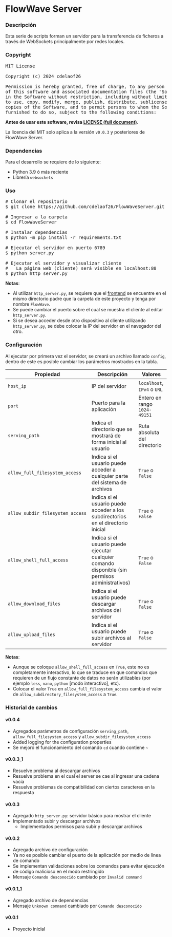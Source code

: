 # FlowWave Server

### Descripción
Esta serie de scripts forman un servidor para la transferencia de 
ficheros a través de WebSockets principalmente por redes locales.


### Copyright
<pre>
MIT License

Copyright (c) 2024 cdelaof26

Permission is hereby granted, free of charge, to any person obtaining a copy
of this software and associated documentation files (the "Software"), to deal
in the Software without restriction, including without limitation the rights
to use, copy, modify, merge, publish, distribute, sublicense, and/or sell
copies of the Software, and to permit persons to whom the Software is
furnished to do so, subject to the following conditions:
</pre>

**Antes de usar este software, revisa [LICENSE (full document)](LICENSE).**

La licencia del MIT solo aplica a la versión `v0.0.3` y posteriores de 
FlowWave Server.


### Dependencias
Para el desarrollo se requiere de lo siguiente:
- Python 3.9 ó más reciente
- Librería `websockets`


### Uso
<pre>
# Clonar el repositorio
$ git clone https://github.com/cdelaof26/FlowWaveServer.git

# Ingresar a la carpeta
$ cd FlowWaveServer

# Instalar dependencias
$ python -m pip install -r requirements.txt 

# Ejecutar el servidor en puerto 6789
$ python server.py

# Ejecutar el servidor y visualizar cliente
#   La página web (cliente) será visible en localhost:80
$ python http_server.py
</pre>

**Notas**: 
- Al utilizar `http_server.py`, se requiere que el [frontend](https://github.com/cdelaof26/FlowWave)
  se encuentre en el mismo directorio padre que la carpeta de este proyecto y 
  tenga por nombre `FlowWave`.
- Se puede cambiar el puerto sobre el cual se muestra el cliente al editar 
  `http_server.py`.
- Si se desea acceder desde otro dispositivo al cliente utilizando `http_server.py`,
  se debe colocar la IP del servidor en el navegador del otro.


### Configuración
Al ejecutar por primera vez el servidor, se creará un archivo llamado `config`,
dentro de este es posible cambiar los parámetros mostrados en la tabla.

| Propiedad                        | Descripción                                                                                     | Valores                      |
|----------------------------------|-------------------------------------------------------------------------------------------------|------------------------------|
| `host_ip`                        | IP del servidor                                                                                 | `localhost`, `IPv4` o `URL`  |
| `port`                           | Puerto para la aplicación                                                                       | Entero en rango `1024-49151` |
| `serving_path`                   | Indica el directorio que se mostrará de forma inicial al usuario                                | Ruta absoluta del directorio |
| `allow_full_filesystem_access`   | Indica si el usuario puede acceder a cualquier parte del sistema de archivos                    | `True` o `False`             |
| `allow_subdir_filesystem_access` | Indica si el usuario puede acceder a los subdirectorios en el directorio inicial                | `True` o `False`             |
| `allow_shell_full_access`        | Indica si el usuario puede ejecutar cualquier comando disponible (sin permisos administrativos) | `True` o `False`             |
| `allow_download_files`           | Indica si el usuario puede descargar archivos del servidor                                      | `True` o `False`             |
| `allow_upload_files`             | Indica si el usuario puede subir archivos al servidor                                           | `True` o `False`             |

**Notas**: 
- Aunque se coloque `allow_shell_full_access` en `True`, este no es 
  completamente interactivo, lo que se traduce en que comandos que requieren de un 
  flujo constante de datos no serán utilizables (por ejemplo `less`, `nano`, `python` 
  [modo interactivo], etc).
- Colocar el valor `True` en `allow_full_filesystem_access` cambia el 
  valor de `allow_subdirectory_filesystem_access` a `True`.


### Historial de cambios

#### v0.0.4
- Agregados parámetros de configuración `serving_path`, `allow_full_filesystem_access`
  y `allow_subdir_filesystem_access`
- Added logging for the configuration properties
- Se mejoró el funcionamiento del comando `cd` cuando contiene `~`

#### v0.0.3_1
- Resuelve problema al descargar archivos
- Resuelve problema en el cual el server se cae al ingresar una cadena vacía
- Resuelve problemas de compatibilidad con ciertos caracteres en la respuesta

#### v0.0.3
- Agregado `http_server.py`: servidor básico para mostrar el cliente
- Implementado subir y descargar archivos
  - Implementados permisos para subir y descargar archivos

#### v0.0.2
- Agregado archivo de configuración
- Ya no es posible cambiar el puerto de la aplicación por medio de línea de comando
- Se implementan validaciones sobre los comandos para evitar ejecución de código 
  malicioso en el modo restringido
- Mensaje `Comando desconocido` cambiado por `Invalid command`

#### v0.0.1_1
- Agregado archivo de dependencias
- Mensaje `Unknown command` cambiado por `Comando desconocido`

#### v0.0.1
- Proyecto inicial
